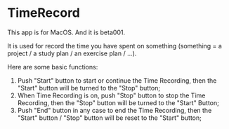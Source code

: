 # TimeRecord

This app is for MacOS. And it is beta001.

It is used for record the time you have spent on something (something = a project / a study plan / an exercise plan / ...).

Here are some basic functions:
1. Push "Start" button to start or continue the Time Recording, then the "Start" button will be turned to the "Stop" button;
2. When Time Recording is on, push "Stop" button to stop the Time Recording, then the "Stop" button will be turned to the "Start" Button;
3. Push "End" button in any case to end the Time Recording, then the "Start" button / "Stop" button will be reset to the "Start" button;
